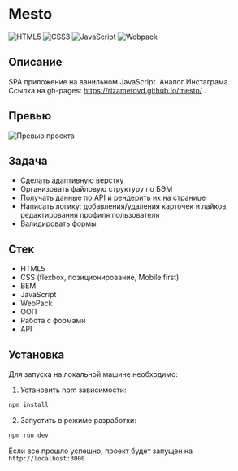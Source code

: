 # Mesto

![HTML5](https://img.shields.io/badge/-HTML5-307bca?logo=html5&logoColor=white)
![CSS3](https://img.shields.io/badge/-CSS3-307bca?logo=css3&logoColor=white)
![JavaScript](https://img.shields.io/badge/-JavaScript-307bca?logo=javaScript&logoColor=white)
![Webpack](https://img.shields.io/badge/-Webpack-307bca?logo=webpack&logoColor=white)

## Описание
SPA приложение на ванильном JavaScript. Аналог Инстаграма.</br>
Ссылка на gh-pages: https://rizametovd.github.io/mesto/ .

## Превью
![Превью проекта](./public/preview.gif)

## Задача
* Сделать адаптивную верстку
* Организовать файловую структуру по БЭМ
* Получать данные по API и рендерить их на странице
* Написать логику: добавления/удаления карточек и лайков, редактирования профиля пользователя
* Валидировать формы

## Стек
* HTML5
* CSS (flexbox, позиционирование, Mobile first)
* BEM
* JavaScript
* WebPack
* ООП
* Работа с формами
* API

## Установка
Для запуска на локальной машине необходимо:</br>
1. Установить npm зависимости:</br>
```sh
npm install
```
2. Запустить в режиме разработки:</br>
```sh
npm run dev
```
Если все прошло успешно, проект будет запущен на `http://localhost:3000`




